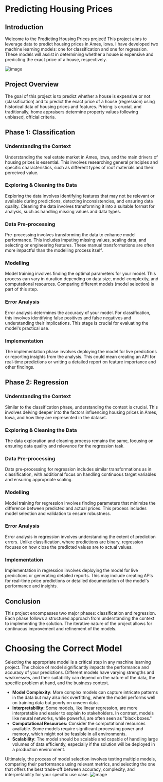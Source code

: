 # Predicting Housing Prices

## Introduction
Welcome to the Predicting Housing Prices project! This project aims to leverage data to predict housing prices in Ames, Iowa. 
I have developed two machine learning models: one for classification and one for regression. 
These models will assist in determining whether a house is expensive and predicting the exact price of a house, respectively.

![image](https://github.com/NuriaAmezaga/Machine-Learning/assets/168557674/14bd894e-ebd2-48d9-9c66-40a10e1a9b44)

## Project Overview
The goal of this project is to predict whether a house is expensive or not (classification) and to predict the exact price of a house (regression) using historical data of housing prices and features.
Pricing is crucial, and traditionally, home appraisers determine property values following unbiased, official criteria. 


## Phase 1: Classification

### Understanding the Context
Understanding the real estate market in Ames, Iowa, and the main drivers of housing prices is essential. 
This involves researching general principles and specific characteristics, such as different types of roof materials and their perceived value.

### Exploring & Cleaning the Data
Exploring the data involves identifying features that may not be relevant or available during predictions, detecting inconsistencies, and ensuring data quality. 
Cleaning the data involves transforming it into a suitable format for analysis, such as handling missing values and data types.

### Data Pre-processing
Pre-processing involves transforming the data to enhance model performance. This includes imputing missing values, scaling data, and selecting or engineering features. These manual transformations are often more impactful than the modelling process itself.

### Modelling
Model training involves finding the optimal parameters for your model. 
This process can vary in duration depending on data size, model complexity, and computational resources. Comparing different models (model selection) is part of this step.

### Error Analysis
Error analysis determines the accuracy of your model. For classification, this involves identifying false positives and false negatives and understanding their implications. This stage is crucial for evaluating the model's practical use.

### Implementation
The implementation phase involves deploying the model for live predictions or reporting insights from the analysis. This could mean creating an API for real-time predictions or writing a detailed report on feature importance and other findings.

## Phase 2: Regression

### Understanding the Context
Similar to the classification phase, understanding the context is crucial. This involves delving deeper into the factors influencing housing prices in Ames, Iowa, and how they are represented in the dataset.

### Exploring & Cleaning the Data
The data exploration and cleaning process remains the same, focusing on ensuring data quality and relevance for the regression task.

### Data Pre-processing
Data pre-processing for regression includes similar transformations as in classification, with additional focus on handling continuous target variables and ensuring appropriate scaling.

### Modelling
Model training for regression involves finding parameters that minimize the difference between predicted and actual prices. This process includes model selection and validation to ensure robustness.

### Error Analysis
Error analysis in regression involves understanding the extent of prediction errors. Unlike classification, where predictions are binary, regression focuses on how close the predicted values are to actual values.

### Implementation
Implementation in regression involves deploying the model for live predictions or generating detailed reports. This may include creating APIs for real-time price predictions or detailed documentation of the model's performance and insights.


## Conclusion
This project encompasses two major phases: classification and regression. Each phase follows a structured approach from understanding the context to implementing the solution. 
The iterative nature of the project allows for continuous improvement and refinement of the models.

# Choosing the Correct Model
Selecting the appropriate model is a critical step in any machine learning project. The choice of model significantly impacts the performance and accuracy of your predictions. Different models have varying strengths and weaknesses, and their suitability can depend on the nature of the data, the specific problem at hand, and the business context.

- **Model Complexity:** More complex models can capture intricate patterns in the data but may also risk overfitting, where the model performs well on training data but poorly on unseen data.
- **Interpretability:** Some models, like linear regression, are more interpretable and easier to explain to stakeholders. In contrast, models like neural networks, while powerful, are often seen as "black boxes."
- **Computational Resources:** Consider the computational resources available. Some models require significant processing power and memory, which might not be feasible in all environments.
- **Scalability:** The model should be scalable and capable of handling large volumes of data efficiently, especially if the solution will be deployed in a production environment.

Ultimately, the process of model selection involves testing multiple models, comparing their performance using relevant metrics, and selecting the one that offers the best trade-off between accuracy, complexity, and interpretability for your specific use case.
![image](https://github.com/NuriaAmezaga/Machine-Learning/assets/168557674/c5eaa566-cfc9-4f2f-94e9-085b8644efd5)



